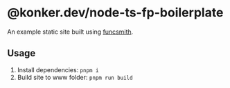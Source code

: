 # @konker.dev/node-ts-fp-boilerplate

An example static site built using [funcsmith](https://www.npmjs.com/package/@konker.dev/funcsmith).

## Usage

1. Install dependencies: `pnpm i`
2. Build site to www folder: `pnpm run build`
